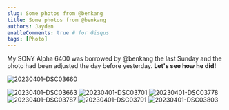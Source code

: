 ```yaml
---
slug: Some photos from @benkang
title: Some photos from @benkang
authors: Jayden
enableComments: true # for Gisqus
tags: [Photo]
---
```


My SONY Alpha 6400 was borrowed by @benkang the last Sunday and the photo had been adjusted the day before yesterday.
**Let's see how he did!**

![20230401-DSC03660](https://upic-1309244174.cos.ap-shanghai.myqcloud.com/uPic/20230401-DSC03660.jpg)
<!--truncate-->
![20230401-DSC03663](https://upic-1309244174.cos.ap-shanghai.myqcloud.com/uPic/20230401-DSC03663.jpg)
![20230401-DSC03701](https://upic-1309244174.cos.ap-shanghai.myqcloud.com/uPic/20230401-DSC03701.jpg)
![20230401-DSC03778](https://upic-1309244174.cos.ap-shanghai.myqcloud.com/uPic/20230401-DSC03778.jpg)
![20230401-DSC03787](https://upic-1309244174.cos.ap-shanghai.myqcloud.com/uPic/20230401-DSC03787.jpg)
![20230401-DSC03791](https://upic-1309244174.cos.ap-shanghai.myqcloud.com/uPic/20230401-DSC03791.jpg)
![20230401-DSC03803](https://upic-1309244174.cos.ap-shanghai.myqcloud.com/uPic/20230401-DSC03803.jpg)

